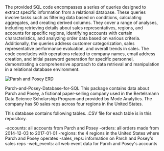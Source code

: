 The provided SQL code encompasses a series of queries designed to extract specific information from a relational database. These queries involve tasks such as filtering data based on conditions, calculating aggregates, and creating derived columns. They cover a range of analyses, including retrieving details about sales representatives, regions, and accounts for specific regions, identifying accounts with certain characteristics, and analyzing order data based on various criteria. Additionally, the queries address customer categorization, sales representative performance evaluation, and overall trends in sales. The code concludes with operations related to company names, email address creation, and initial password generation for specific personnel, demonstrating a comprehensive approach to data retrieval and manipulation in a relational database environment.

![Parsh and Posey ERD](https://github.com/M3tz43/Parsh_and_Posey_Database/assets/107323458/20df9635-ca8a-4abf-8296-28e4e57a7fb7)

Parch-and-Posey-Database-for-SQL
This package contains data about Parch and Posey, a fictional paper-selling company used in the Bertelsmann Data Science Scholarship Program and provided by Mode Analytics. The company has 50 sales reps across four regions in the United States.

This database contains following tables. .CSV file for each table is in this repository.

-accounts: all accounts from Parch and Posey
-orders: all orders made from 2014-12-03 to 2017-01-01
-regions: the 4 regions in the United States where Parch and Posey operates
-sales_reps: information on Parch and Posey's sales reps
-web_events: all web event data for Parch and Posey's accounts
